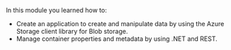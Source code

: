 In this module you learned how to:

* Create an application to create and manipulate data by using the Azure Storage client library for Blob storage.
* Manage container properties and metadata by using .NET and REST.